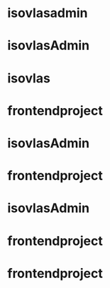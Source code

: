 # isovlasadmin
# isovlasAdmin
# isovlas
# frontendproject
# isovlasAdmin
# frontendproject
# isovlasAdmin
# frontendproject
# frontendproject
